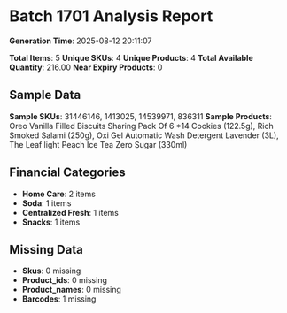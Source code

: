 # Batch 1701 Analysis Report

**Generation Time**: 2025-08-12 20:11:07

**Total Items**: 5
**Unique SKUs**: 4
**Unique Products**: 4
**Total Available Quantity**: 216.00
**Near Expiry Products**: 0

## Sample Data
**Sample SKUs**: 31446146, 1413025, 14539971, 836311
**Sample Products**: Oreo Vanilla Filled Biscuits Sharing Pack Of 6 *14 Cookies (122.5g), Rich Smoked Salami (250g), Oxi Gel Automatic Wash Detergent Lavender (3L), The Leaf light Peach Ice Tea Zero Sugar (330ml)

## Financial Categories
- **Home Care**: 2 items
- **Soda**: 1 items
- **Centralized Fresh**: 1 items
- **Snacks**: 1 items

## Missing Data
- **Skus**: 0 missing
- **Product_ids**: 0 missing
- **Product_names**: 0 missing
- **Barcodes**: 1 missing
